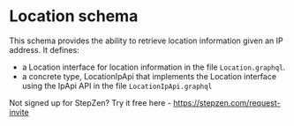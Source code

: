# Location schema

This schema provides the ability to retrieve location information given an IP address. It defines:
- a Location interface for location information in the file `Location.graphql`. 
- a concrete type, LocationIpApi that implements the Location interface using the IpApi API in the file `LocationIpApi.graphql`

Not signed up for StepZen? Try it free here - https://stepzen.com/request-invite